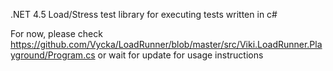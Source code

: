 .NET 4.5 Load/Stress test library for executing tests written in c#

For now, please check https://github.com/Vycka/LoadRunner/blob/master/src/Viki.LoadRunner.Playground/Program.cs or wait for update for usage instructions
